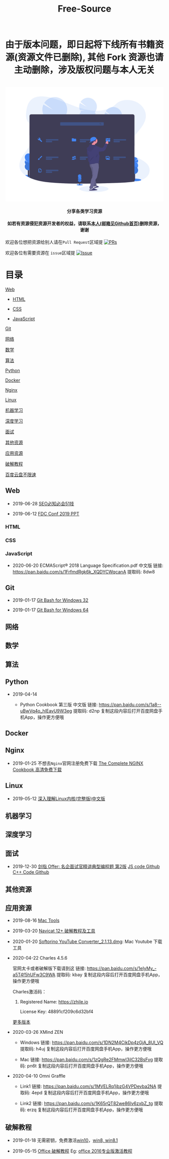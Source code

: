 <div align="center">
  <h1 align="center">Free-Source</h1>
  <br />
  <h1 align="center">由于版本问题，即日起将下线所有书籍资源(资源文件已删除), 其他 Fork 资源也请主动删除，涉及版权问题与本人无关</h1>
  <br />
  <img align="center" src="./free-source.png" />
  <h4 align="center">分享各类学习资源</h4>
  <h4 align="center">如若有资源侵犯资源开发者的权益，请联系<a href="https://github.com/Rain120">本人(邮箱见Github首页)</a>删除资源，谢谢</h4>
</div>

欢迎各位想把资源给别人请在`Pull Request`区域提 [![PRs](https://img.shields.io/badge/PRs-Welcome-orange)](https://github.com/Rain120/Free-Source/pulls)

欢迎各位有需要资源在 `issue`区域提 [![Issue](https://img.shields.io/badge/Help-Welcome-brightgreen)](https://github.com/Rain120/Free-Source/issues)

# 目录

[Web](#Web)

  - [HTML](#HTML)
  
  - [CSS](#CSS)
  
  - [JavaScript](#JavaScript)
  
[Git](#Git)

[网络](#Network)

[数学](#Math)

[算法](#Algorithm)

[Python](#Python)

[Docker](#Docker)

[Nginx](#Nginx)

[Linux](#Linux)

[机器学习](#Machine-Learn)

[深度学习](#Deep-Learn)

[面试](#Interview)

[其他资源](#Others)

[应用资源](#Applications)

[破解教程](#Crack-Tutorial)

[百度云盘不限速](#BDDisk-Download)

## <a id="Web"></a>Web

* 2019-06-28 [SEO必知必会51技](https://github.com/Rain120/Free-Source/releases/tag/0.0.22)

* 2019-06-12 [FDC Conf 2019 PPT](https://github.com/Rain120/Free-Source/releases/tag/0.0.18)

### <a id="HTML"></a>HTML

### <a id="CSS"></a>CSS

### <a id="JavaScript"></a>JavaScript

* 2020-06-20 ECMAScript® 2018 Language Specification.pdf 中文版 链接: https://pan.baidu.com/s/1FrfmdRgk6k_XQDYCWqcanA 提取码: 8dw8

## <a id="Git"></a>Git

* 2019-01-17 [Git Bash for Windows 32](https://github.com/Rain120/Free-Source/releases/download/0.0.1/Git-2.18.0-32-bit.exe)

* 2019-01-17 [Git Bash for Windows 64](https://github.com/Rain120/Free-Source/releases/download/0.0.1/Git-2.18.0-64-bit.exe)

## <a id="Network"></a>网络

## <a id="Math"></a>数学


## <a id="Algorithm"></a>算法


## <a id="Python"></a>Python

* 2019-04-14
  
  - Python Cookbook 第三版 中文版 链接: https://pan.baidu.com/s/1a8--uBwVq4o_hlEavU9W3eg 提取码: d2np 复制这段内容后打开百度网盘手机App，操作更方便哦

## <a id="Docker"></a>Docker

## <a id="Nginx"></a>Nginx

* 2019-01-25 不想去`Nginx`官网注册免费下载 [The Complete NGINX Cookbook 高清免费下载](https://github.com/Rain120/Free-Source/releases/download/0.0.2/The.Complete.NGINX.Cookbook.pdf)

## <a id="Linux"></a>Linux

* 2019-05-12 [深入理解Linux内核(完整版)中文版](https://github.com/Rain120/Free-Source/releases/tag/0.0.15)

## <a id="Machine-Learn"></a>机器学习

## <a id="Deep-Learn"></a>深度学习

## <a id="Interview"></a>面试
* 2019-12-30 [剑指 Offer: 名企面试官精讲典型编程题 第2版](https://github.com/Rain120/Free-Source/releases/tag/0.0.26) [JS code Github](https://github.com/14glwu/FEInterviewBox) [C++ Code Github](https://github.com/zhedahht/CodingInterviewChinese2)

## <a id="Others"></a>其他资源

## <a id="Applications"></a>应用资源

* 2019-08-16 [Mac Tools](https://github.com/Rain120/Free-Source/tree/master/Mac%20Tools)

* 2019-03-20 [Navicat 12+ 破解教程及工具](https://github.com/Rain120/Free-Source/releases/tag/0.0.8)

* 2020-01-20 [Softorino YouTube Converter_2.1.13.dmg](https://github.com/Rain120/Free-Source/blob/master/Mac%20Tools/Softorino%20YouTube%20Converter_2.1.13.dmg): Mac Youtube 下载工具

* 2020-04-22 Charles 4.5.6

  官网太卡或者破解版下载请到这 链接: https://pan.baidu.com/s/1eIyMy_-a5T4f5hUFw3C9WA 提取码: kbay 复制这段内容后打开百度网盘手机App，操作更方便哦
  
  Charles激活码：
  
    1. Registered Name: https://zhile.io

       License Key: 48891cf209c6d32bf4
  
  [更多版本](https://www.macwk.com/soft/charles)


* 2020-03-26 XMind ZEN

  * Windows 链接: https://pan.baidu.com/s/1DN2M4CikDp4zGjA_8UI_VQ 提取码: h4uj 复制这段内容后打开百度网盘手机App，操作更方便哦
  
  * Mac 链接: https://pan.baidu.com/s/1zQgRe2FMmwI3jlC32BsFvg 提取码: pn6t 复制这段内容后打开百度网盘手机App，操作更方便哦
  
* 2020-04-10 Omni Graffle

  * Link1 链接: https://pan.baidu.com/s/1MVELRq1jbzG4VPDevba2NA 提取码: 4epd 复制这段内容后打开百度网盘手机App，操作更方便哦
  
  * Link2 链接: https://pan.baidu.com/s/1K65rQT82we86lv6zxbZ_tg 提取码: erzq 复制这段内容后打开百度网盘手机App，操作更方便哦

## <a id="Crack-Tutorial"></a>破解教程

* 2019-01-18 无需密钥，免费激活[win10](https://github.com/Rain120/Free-Source/tree/master/windows%2010)，[win8, win8.1](https://github.com/Rain120/Free-Source/tree/master/window%208%20or%208.1)

* 2019-05-15 [Office 破解教程](https://github.com/Rain120/Free-Source/tree/master/office%20%E7%A0%B4%E8%A7%A3%E6%95%99%E7%A8%8B) Eg: [office 2016专业版激活教程](https://github.com/Rain120/Free-Source/tree/master/office%20%E7%A0%B4%E8%A7%A3%E6%95%99%E7%A8%8B)

